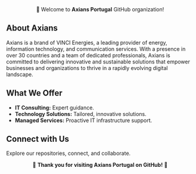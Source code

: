 <div align=center>
👋 Welcome to <b>Axians Portugal</b> GitHub organization!
</div>

## About Axians

Axians is a brand of VINCI Energies, a leading provider of energy, information technology, and communication services. With a presence in over 30 countries and a team of dedicated professionals, Axians is committed to delivering innovative and sustainable solutions that empower businesses and organizations to thrive in a rapidly evolving digital landscape.

## What We Offer

- **IT Consulting:** Expert guidance.
- **Technology Solutions:** Tailored, innovative solutions.
- **Managed Services:** Proactive IT infrastructure support.

## Connect with Us

Explore our repositories, connect, and collaborate. 

<div align=center>
🚀 <b>Thank you for visiting Axians Portugal on GitHub!</b> 🚀
</div>

